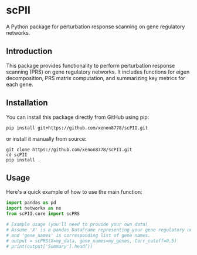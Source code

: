 # scPII
A Python package for perturbation response scanning on gene regulatory networks.

## Introduction
This package provides functionality to perform perturbation response scanning (PRS) on gene regulatory networks. It includes functions for eigen decomposition, PRS matrix computation, and summarizing key metrics for each gene.

## Installation
You can install this package directly from GitHub using pip:
```shell
pip install git+https://github.com/xenon8778/scPII.git
```
or install it manually from source:
```shell
git clone https://github.com/xenon8778/scPII.git
cd scPII
pip install .
```
## Usage
Here's a quick example of how to use the main function:
```python
import pandas as pd
import networkx as nx
from scPII.core import scPRS

# Example usage (you'll need to provide your own data)
# Assume 'X' is a pandas DataFrame representing your gene regulatory network
# and 'gene_names' is corresponding list of gene names.
# output = scPRS(X=my_data, gene_names=my_genes, Corr_cutoff=0.5)
# print(output['Summary'].head())
```

<!-- ## Contributing
We welcome contributions! Please feel free to open an issue or submit a pull request. -->
